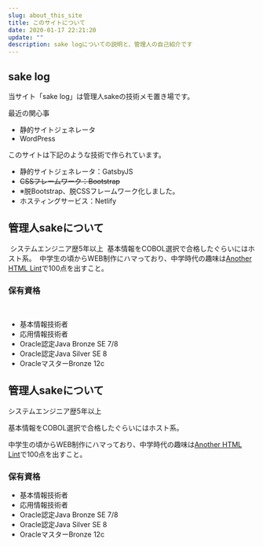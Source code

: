 ```yaml
---
slug: about_this_site
title: このサイトについて
date: 2020-01-17 22:21:20
update: ""
description: sake logについての説明と、管理人の自己紹介です
---
```


## sake log

当サイト「sake log」は管理人sakeの技術メモ置き場です。

最近の関心事

- 静的サイトジェネレータ
- WordPress

このサイトは下記のような技術で作られています。

- 静的サイトジェネレータ：GatsbyJS
- ~~CSSフレームワーク：Bootstrap~~
- ※脱Bootstrap、脱CSSフレームワーク化しました。
- ホスティングサービス：Netlify
﻿
## 管理人sakeについて
﻿
システムエンジニア歴5年以上
﻿
基本情報をCOBOL選択で合格したぐらいにはホスト系。
﻿
中学生の頃からWEB制作にハマっており、中学時代の趣味は[Another HTML Lint](http://www.htmllint.net/html-lint/htmllint.html)で100点を出すこと。
﻿
### 保有資格
﻿
- 基本情報技術者
- 応用情報技術者
- Oracle認定Java Bronze SE 7/8
- Oracle認定Java Silver SE 8
- OracleマスターBronze 12c

## 管理人sakeについて

システムエンジニア歴5年以上

基本情報をCOBOL選択で合格したぐらいにはホスト系。

中学生の頃からWEB制作にハマっており、中学時代の趣味は[Another HTML Lint](http://www.htmllint.net/html-lint/htmllint.html)で100点を出すこと。

### 保有資格

- 基本情報技術者
- 応用情報技術者
- Oracle認定Java Bronze SE 7/8
- Oracle認定Java Silver SE 8
- OracleマスターBronze 12c
